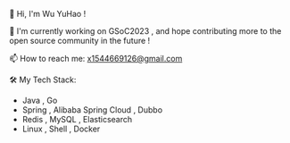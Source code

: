 👋 Hi, I'm Wu YuHao !



🔭 I'm currently working on GSoC2023 , and hope contributing more to the open source community in the future !



📫 How to reach me: x1544669126@gmail.com



🛠️ My Tech Stack:

- Java , Go
- Spring , Alibaba Spring Cloud , Dubbo
- Redis , MySQL , Elasticsearch
- Linux , Shell , Docker

